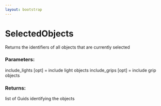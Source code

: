 ```yaml
---
layout: bootstrap
---
```


# SelectedObjects

Returns the identifiers of all objects that are currently selected
          

### Parameters:

include_lights [opt] = include light objects
include_grips [opt] = include grip objects
        

### Returns:


list of Guids identifying the objects
        


